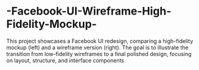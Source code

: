# -Facebook-UI-Wireframe-High-Fidelity-Mockup-
This project showcases a Facebook UI redesign, comparing a high-fidelity mockup (left) and a wireframe version (right). The goal is to illustrate the transition from low-fidelity wireframes to a final polished design, focusing on layout, structure, and interface components  
